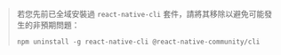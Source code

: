 > 若您先前已全域安裝過 `react-native-cli` 套件，請將其移除以避免可能發生的非預期問題：
>
> ```shell
> npm uninstall -g react-native-cli @react-native-community/cli
> ```